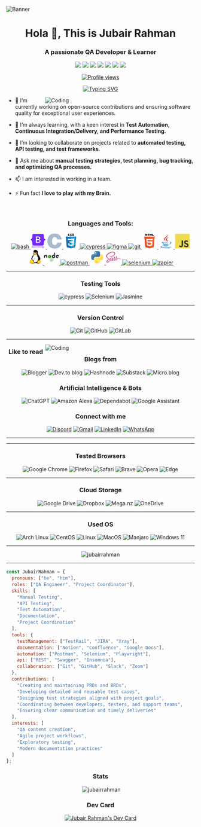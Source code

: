 
![Banner](https://res.cloudinary.com/superfolio/image/upload/v1620689979/68747470733a2f2f692e70696e696d672e636f6d2f6f726967696e616c732f63362f33332f63322f63363333633230656465383266306530636564376435373064626533613166332e676966_yjuh2s.gif)

<h1 align="center">Hola 👋, This is Jubair Rahman</h1>
<h3 align="center">A passionate QA Developer & Learner</h3>


<p align="center">
  <img src="https://media.tenor.com/F_aIpdp3hEwAAAAi/git-github.gif" width="150">
  <img src="https://github.com/user-attachments/assets/cad2bc4d-b9b1-4d73-86d2-7bcdaa2a1cb2" width="120">
  <img src="https://media.tenor.com/27z-u12LcDwAAAAj/testing-automation.gif" width="200">
  <img src="https://media3.giphy.com/media/kdFc8fubgS31b8DsVu/giphy.gif" width="80">
  <img src="https://i.giphy.com/media/KzJkzjggfGN5Py6nkT/200w.gif" width="80">
  <img src="https://media3.giphy.com/media/ln7z2eWriiQAllfVcn/200w.webp" width="80">
  <img src="https://i.giphy.com/media/IdyAQJVN2kVPNUrojM/200w.gif" width="80">
 
  <!-- <img src="https://www.charlotteworks.com/wp-content/uploads/2018/01/automation-animation.gif" width="100"> -->

</p>
<p align="center">
<!--   <strong>👀 Profile views</strong><br/> -->
  <a href="https://github.com/JubairRahman" target="_blank" rel="noopener">
    <img src="https://komarev.com/ghpvc/?username=JubairRahman" alt="Profile views" width="150" />
  </a>
</p>

<p align="center">
  <a href="https://git.io/typing-svg"><img src="https://readme-typing-svg.demolab.com?font=Fira+Code&pause=1000&center=true&vCenter=true&width=435&lines=Tech+Enthusiast;QA+Developer;Learning;Evolving;Communication;Analytical+Thinker;Innovation" alt="Typing SVG" /></a>
</p>
<img align="right" alt="Coding" width="400" src="https://images.squarespace-cdn.com/content/v1/5769fc401b631bab1addb2ab/1541580611624-TE64QGKRJG8SWAIUS7NS/ke17ZwdGBToddI8pDm48kPoswlzjSVMM-SxOp7CV59BZw-zPPgdn4jUwVcJE1ZvWQUxwkmyExglNqGp0IvTJZamWLI2zvYWH8K3-s_4yszcp2ryTI0HqTOaaUohrI8PI6FXy8c9PWtBlqAVlUS5izpdcIXDZqDYvprRqZ29Pw0o/coding-freak.gif">

- 🔭 I’m currently working on open-source contributions and ensuring software quality for exceptional user experiences.

- 🌱 I’m always learning, with a keen interest in **Test Automation, Continuous Integration/Delivery, and Performance Testing.**

- 👯 I’m looking to collaborate on projects related to **automated testing, API testing, and test frameworks**.

- 💬 Ask me about **manual testing strategies, test planning, bug tracking, and optimizing QA processes.**

- 📫 I am interested in working in a team. 

- ⚡ Fun fact **I love to play with my Brain.**
  <br>
  <br>
  <br>

<h3 align="center">Languages and Tools:</h3>
<p align="center"> <a href="https://www.gnu.org/software/bash/" target="_blank" rel="noreferrer"> <img src="https://www.vectorlogo.zone/logos/gnu_bash/gnu_bash-icon.svg" alt="bash" width="40" height="40"/> </a> <a href="https://getbootstrap.com" target="_blank" rel="noreferrer"> <img src="https://raw.githubusercontent.com/devicons/devicon/master/icons/bootstrap/bootstrap-plain-wordmark.svg" alt="bootstrap" width="40" height="40"/> </a> <a href="https://www.cprogramming.com/" target="_blank" rel="noreferrer"> <img src="https://raw.githubusercontent.com/devicons/devicon/master/icons/c/c-original.svg" alt="c" width="40" height="40"/> </a> <a href="https://www.w3schools.com/css/" target="_blank" rel="noreferrer"> <img src="https://raw.githubusercontent.com/devicons/devicon/master/icons/css3/css3-original-wordmark.svg" alt="css3" width="40" height="40"/> </a> <a href="https://www.cypress.io" target="_blank" rel="noreferrer"> <img src="https://raw.githubusercontent.com/simple-icons/simple-icons/6e46ec1fc23b60c8fd0d2f2ff46db82e16dbd75f/icons/cypress.svg" alt="cypress" width="40" height="40"/> </a> <a href="https://www.figma.com/" target="_blank" rel="noreferrer"> <img src="https://www.vectorlogo.zone/logos/figma/figma-icon.svg" alt="figma" width="40" height="40"/> </a> <a href="https://git-scm.com/" target="_blank" rel="noreferrer"> <img src="https://www.vectorlogo.zone/logos/git-scm/git-scm-icon.svg" alt="git" width="40" height="40"/> </a> <a href="https://www.w3.org/html/" target="_blank" rel="noreferrer"> <img src="https://raw.githubusercontent.com/devicons/devicon/master/icons/html5/html5-original-wordmark.svg" alt="html5" width="40" height="40"/> </a> <a href="https://www.java.com" target="_blank" rel="noreferrer"> <img src="https://raw.githubusercontent.com/devicons/devicon/master/icons/java/java-original.svg" alt="java" width="40" height="40"/> </a> <a href="https://developer.mozilla.org/en-US/docs/Web/JavaScript" target="_blank" rel="noreferrer"> <img src="https://raw.githubusercontent.com/devicons/devicon/master/icons/javascript/javascript-original.svg" alt="javascript" width="40" height="40"/> </a> <a href="https://www.linux.org/" target="_blank" rel="noreferrer"> <img src="https://raw.githubusercontent.com/devicons/devicon/master/icons/linux/linux-original.svg" alt="linux" width="40" height="40"/> </a> <a href="https://nodejs.org" target="_blank" rel="noreferrer"> <img src="https://raw.githubusercontent.com/devicons/devicon/master/icons/nodejs/nodejs-original-wordmark.svg" alt="nodejs" width="40" height="40"/> </a> <a href="https://postman.com" target="_blank" rel="noreferrer"> <img src="https://www.vectorlogo.zone/logos/getpostman/getpostman-icon.svg" alt="postman" width="40" height="40"/> </a> <a href="https://www.python.org" target="_blank" rel="noreferrer"> <img src="https://raw.githubusercontent.com/devicons/devicon/master/icons/python/python-original.svg" alt="python" width="40" height="40"/> </a> <a href="https://sass-lang.com" target="_blank" rel="noreferrer"> <img src="https://raw.githubusercontent.com/devicons/devicon/master/icons/sass/sass-original.svg" alt="sass" width="40" height="40"/> </a> <a href="https://www.selenium.dev" target="_blank" rel="noreferrer"> <img src="https://raw.githubusercontent.com/detain/svg-logos/780f25886640cef088af994181646db2f6b1a3f8/svg/selenium-logo.svg" alt="selenium" width="40" height="40"/> </a> <a href="https://zapier.com" target="_blank" rel="noreferrer"> <img src="https://www.vectorlogo.zone/logos/zapier/zapier-icon.svg" alt="zapier" width="40" height="40"/> </a> </p>

---
<div align="center">

### Testing Tools

<p align="center">
  <img src="https://img.shields.io/badge/-cypress-%23E5E5E5?style=for-the-badge&logo=cypress&logoColor=058a5e" alt="cypress">
  <img src="https://img.shields.io/badge/-selenium-%2343B02A?style=for-the-badge&logo=selenium&logoColor=white" alt="Selenium">
  <img src="https://img.shields.io/badge/-Jasmine-%238A4182?style=for-the-badge&logo=Jasmine&logoColor=white" alt="Jasmine">
</p>

</div>

---


<div align="center">

### Version Control

<p align="center">
  <img src="https://img.shields.io/badge/git-%23F05033.svg?style=for-the-badge&logo=git&logoColor=white" alt="Git">
  <img src="https://img.shields.io/badge/github-%23121011.svg?style=for-the-badge&logo=github&logoColor=white" alt="GitHub">
  <img src="https://img.shields.io/badge/gitlab-%23181717.svg?style=for-the-badge&logo=gitlab&logoColor=white" alt="GitLab">
</p>

</div>

---

<img align="right" alt="Coding" width="400" src="https://user-images.githubusercontent.com/74038190/212749447-bfb7e725-6987-49d9-ae85-2015e3e7cc41.gif">


<div align="center">
  
### Like to read Blogs from

<p align="center">
  <img src="https://img.shields.io/badge/Blogger-FF5722?style=for-the-badge&logo=blogger&logoColor=white" alt="Blogger">
  <img src="https://img.shields.io/badge/dev.to-0A0A0A?style=for-the-badge&logo=dev.to&logoColor=white" alt="Dev.to blog">
  <img src="https://img.shields.io/badge/Hashnode-2962FF?style=for-the-badge&logo=hashnode&logoColor=white" alt="Hashnode">
  <img src="https://img.shields.io/badge/Substack-%23006f5c.svg?style=for-the-badge&logo=substack&logoColor=FF6719" alt="Substack">
  <img src="https://img.shields.io/badge/Micro.blog-FF8800?style=for-the-badge&logo=micro.blog&logoColor=white" alt="Micro.blog">
</p>

</div>

<div align="center">

### Artificial Intelligence & Bots

<p align="center">
  <img src="https://img.shields.io/badge/chatGPT-74aa9c?style=for-the-badge&logo=openai&logoColor=white" alt="ChatGPT">
  <img src="https://img.shields.io/badge/amazon%20alexa-52b5f7?style=for-the-badge&logo=amazon%20alexa&logoColor=white" alt="Amazon Alexa">
  <img src="https://img.shields.io/badge/dependabot-025E8C?style=for-the-badge&logo=dependabot&logoColor=white" alt="Dependabot">
  <img src="https://img.shields.io/badge/google%20assistant-4285F4?style=for-the-badge&logo=google%20assistant&logoColor=white" alt="Google Assistant">
</p>

</div>


<h3 align="center">Connect with me</h3>
<p align="center"> <a href="https://discord.com/users/123456789012345678" style="display: inline-block;">
  <img src="https://img.shields.io/badge/Discord-%235865F2.svg?style=for-the-badge&logo=discord&logoColor=white" alt="Discord"> </a> <a href="mailto:jubairrahman64@gmail.com" style="display: inline-block;"> <img src="https://img.shields.io/badge/Gmail-D14836?style=for-the-badge&logo=gmail&logoColor=white" alt="Gmail"> </a>
<a href="https://www.linkedin.com/in/jubair-rahman0/" style="display: inline-block;">
  <img src="https://img.shields.io/badge/linkedin-%230077B5.svg?style=for-the-badge&logo=linkedin&logoColor=white" alt="LinkedIn">
</a>
<a href="https://wa.me/8801645763353" style="display: inline-block;">
  <img src="https://img.shields.io/badge/WhatsApp-25D366?style=for-the-badge&logo=whatsapp&logoColor=white" alt="WhatsApp">
</a>
</p>




---



---



<div align="center">

### Tested Browsers

<p align="center">
  <img src="https://img.shields.io/badge/Google%20Chrome-4285F4?style=for-the-badge&logo=GoogleChrome&logoColor=white" alt="Google Chrome">
  <img src="https://img.shields.io/badge/Firefox-FF7139?style=for-the-badge&logo=Firefox-Browser&logoColor=white" alt="Firefox">
  <img src="https://img.shields.io/badge/Safari-000000?style=for-the-badge&logo=Safari&logoColor=white" alt="Safari">
  <img src="https://img.shields.io/badge/Brave-FB542B?style=for-the-badge&logo=Brave&logoColor=white" alt="Brave">
  <img src="https://img.shields.io/badge/Opera-FF1B2D?style=for-the-badge&logo=Opera&logoColor=white" alt="Opera">
  <img src="https://img.shields.io/badge/Edge-0078D7?style=for-the-badge&logo=Microsoft-edge&logoColor=white" alt="Edge">
</p>

</div>

---

<div align="center">

### Cloud Storage

<p align="center">
  <img src="https://img.shields.io/badge/Google%20Drive-4285F4?style=for-the-badge&logo=googledrive&logoColor=white" alt="Google Drive">
  <img src="https://img.shields.io/badge/Dropbox-%233B4D98.svg?style=for-the-badge&logo=Dropbox&logoColor=white" alt="Dropbox">
  <img src="https://img.shields.io/badge/Mega-%23D90007.svg?style=for-the-badge&logo=Mega&logoColor=white" alt="Mega.nz">
  <img src="https://img.shields.io/badge/OneDrive-white?style=for-the-badge&logo=Microsoft%20OneDrive&logoColor=0078D4" alt="OneDrive">
</p>

</div>

---

<div align="center">

### Used OS

<p align="center">
  <img src="https://img.shields.io/badge/Arch%20Linux-1793D1?logo=arch-linux&logoColor=fff&style=for-the-badge" alt="Arch Linux">
  <img src="https://img.shields.io/badge/cent%20os-002260?style=for-the-badge&logo=centos&logoColor=F0F0F0" alt="CentOS">
  <img src="https://img.shields.io/badge/Linux-FCC624?style=for-the-badge&logo=linux&logoColor=black" alt="Linux">
 <img src="https://img.shields.io/badge/mac%20os-000000?style=for-the-badge&logo=macos&logoColor=F0F0F0" alt="MacOS">

  <img src="https://img.shields.io/badge/Manjaro-35BF5C?style=for-the-badge&logo=Manjaro&logoColor=white" alt="Manjaro">
  <img src="https://img.shields.io/badge/Windows%2011-%230079d5.svg?style=for-the-badge&logo=Windows%2011&logoColor=white" alt="Windows 11">
</p>

</div>

---


<p align="center"> <img src="https://komarev.com/ghpvc/?username=jubairrahman&label=Profile%20views&color=0e75b6&style=flat" alt="jubairrahman" /> </p>

---

```javascript
const JubairRahman = {
  pronouns: ["he", "him"],
  roles: ["QA Engineer", "Project Coordinator"],
  skills: [
    "Manual Testing", 
    "API Testing", 
    "Test Automation", 
    "Documentation", 
    "Project Coordination"
  ],
  tools: {
    testManagement: ["TestRail", "JIRA", "Xray"],
    documentation: ["Notion", "Confluence", "Google Docs"],
    automation: ["Postman", "Selenium", "Playwright"],
    api: ["REST", "Swagger", "Insomnia"],
    collaboration: ["Git", "GitHub", "Slack", "Zoom"]
  },
  contributions: [
    "Creating and maintaining PRDs and BRDs",
    "Developing detailed and reusable test cases",
    "Designing test strategies aligned with project goals",
    "Coordinating between developers, testers, and support teams",
    "Ensuring clear communication and timely deliveries"
  ],
  interests: [
    "QA content creation",
    "Agile project workflows",
    "Exploratory testing",
    "Modern documentation practices"
  ]
};
```



<h3 align="center">Stats</h3>
<p align="center">
</p>

<p align="center">&nbsp;<img src="https://github-readme-stats.vercel.app/api?username=jubairrahman&show_icons=true&locale=en&theme=dark" alt="jubairrahman" /></p>



<!-- <p><img align="center" src="https://github-readme-streak-stats.herokuapp.com/?user=jubairrahman&" alt="jubairrahman" /></p> -->

<h3 align="center"> Dev Card</h3>

<p align="center"> <a href="https://app.daily.dev/Jubair"><img src="https://api.daily.dev/devcards/46afe42e8c1547c09029bd85e3eb1798.png?r=x0b" width="400" alt="Jubair Rahman's Dev Card"/></a> </p>



